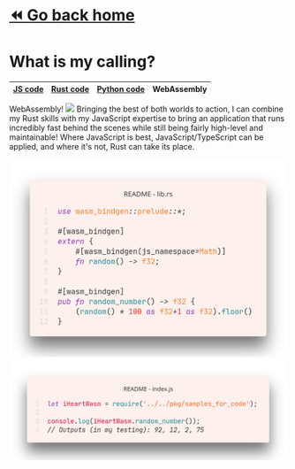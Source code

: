 # [⏪ Go back home](readme.md)

# What is my calling?

<p>

|[JS code](README_js-tab.md)|[Rust code](README_rust-tab.md)|[Python code](README_python-tab.md)|WebAssembly|
|-|-|-|-|

WebAssembly! <img src="https://simpleicons.org/icons/webassembly.svg" height="16"> Bringing the best of both worlds to action, I can combine my Rust skills with my JavaScript expertise to bring an application that runs incredibly fast behind the scenes while still being fairly high-level and maintainable! Where JavaScript is best, JavaScript/TypeScript can be applied, and where it's not, Rust can take its place.

![WebAssembly code example for Rust](wasm_rust.png)
![WebAssembly code example for JavaScript](wasm_js.png)